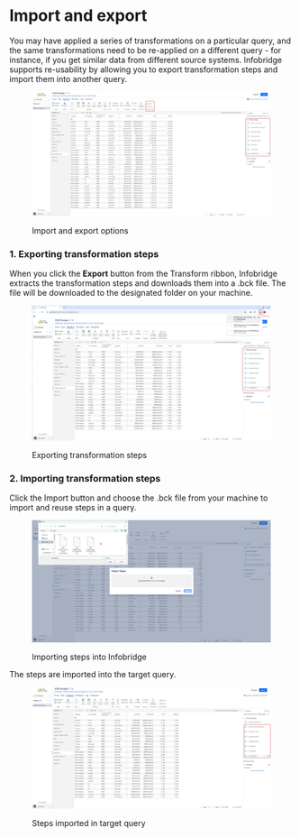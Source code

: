 # Import and export

You may have applied a series of transformations on a particular query, and the same transformations need to be re-applied on a different query - for instance, if you get similar data from different source systems. Infobridge supports re-usability by allowing you to export transformation steps and import them into another query.

<figure><img src="../../.gitbook/assets/image (2) (1) (1) (1) (1) (1) (1) (1) (1) (1) (1) (1) (1) (1) (1) (1).png" alt=""><figcaption><p>Import and export options</p></figcaption></figure>

### 1. Exporting transformation steps

When you click the **Export** button from the Transform ribbon, Infobridge extracts the transformation steps and downloads them into a .bck file. The file will be downloaded to the designated folder on your machine.

<figure><img src="../../.gitbook/assets/image (5) (1) (1) (1).png" alt=""><figcaption><p>Exporting transformation steps</p></figcaption></figure>

### 2. Importing transformation steps

Click the Import button and choose the .bck file from your machine to import and reuse steps in a query.

<figure><img src="../../.gitbook/assets/image (7) (1) (1).png" alt=""><figcaption><p>Importing steps into Infobridge</p></figcaption></figure>

The steps are imported into the target query.

<figure><img src="../../.gitbook/assets/image (1329).png" alt=""><figcaption><p>Steps imported in target query</p></figcaption></figure>
